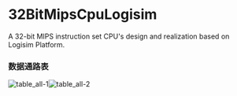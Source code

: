 # 32BitMipsCpuLogisim
A 32-bit MIPS instruction set CPU's design and realization based on Logisim Platform.

### 数据通路表
![table_all-1](https://cloud.githubusercontent.com/assets/8684553/23412465/9375b658-fe10-11e6-92fb-a94cfabcdab4.jpg)![table_all-2](https://cloud.githubusercontent.com/assets/8684553/23412471/96004f3c-fe10-11e6-8e36-8bd9954dab1c.jpg)
